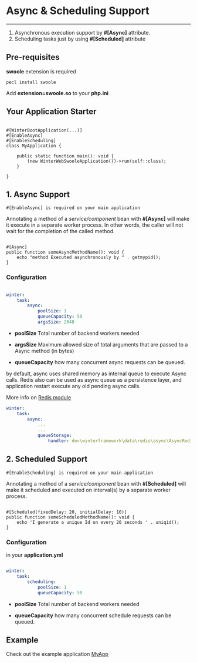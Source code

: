# Async & Scheduling Support

----

1. Asynchronous execution support by **#[Async]** attribute.
2. Scheduling tasks just by using **#[Scheduled]** attribute


## Pre-requisites

**swoole** extension is required

```shell
pecl install swoole
```

Add **extension=swoole.so** to your **php.ini**


## Your Application Starter

```phpt

#[WinterBootApplication(...)]
#[EnableAsync]
#[EnableScheduling]
class MyApplication {

    public static function main(): void {
        (new WinterWebSwooleApplication())->run(self::class);
    }

}

```


## 1. Async Support

`#[EnableAsync] is required on your main application`

Annotating a method of a *service/component* bean with **#[Async]** will make it execute in a separate worker process. In other words, the caller will not wait for the completion of the called method.


```phpt

#[Async]
public function someAsyncMethodName(): void {
    echo "method Executed asynchronously by " . getmypid();
}

```

### Configuration

```yaml

winter:
    task:
        async:
            poolSize: 1
            queueCapacity: 50
            argsSize: 2048
```
- **poolSize** Total number of backend workers needed

- **argsSize** Maximum allowed size of total arguments that are passed to a Async method (in bytes)

- **queueCapacity** how many concurrent async requests can be queued.


by default, async uses shared memory as internal queue to execute Async calls. 
Redis also can be used as async queue as a persistence layer, and application restart execute any old pending async calls.

More info on [Redis module](https://github.com/suvera/winter-modules/tree/master/winter-data-redis)
```yaml
winter:
    task:
        async:
            ...
            ...
            queueStorage:
                handler: dev\winterframework\data\redis\async\AsyncRedisQueueStore

```


## 2. Scheduled Support

`#[EnableScheduling] is required on your main application`

Annotating a method of a *service/component* bean with **#[Scheduled]** will make it scheduled and executed on interval(s) by a separate worker process.


```phpt

#[Scheduled(fixedDelay: 20, initialDelay: 10)]
public function someScheduledMethodName(): void {
    echo 'I generate a unique Id on every 20 seconds ' . uniqid();
}

```


### Configuration

in your **application.yml**

```yaml

winter:
    task:
        scheduling:
            poolSize: 1
            queueCapacity: 50
```

- **poolSize** Total number of backend workers needed

- **queueCapacity** how many concurrent schedule requests can be queued.


## Example

Check out the example application [MyApp](../examples/)

